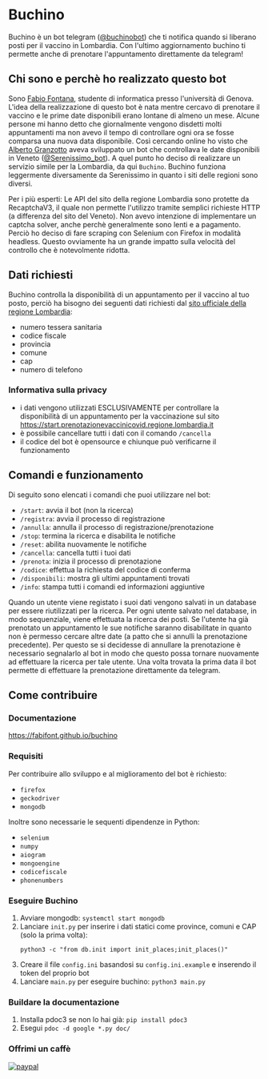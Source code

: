 # Buchino
Buchino è un bot telegram ([@buchinobot](https://t.me/buchinobot)) che ti notifica quando si liberano posti per il vaccino in Lombardia.
Con l'ultimo aggiornamento buchino ti permette anche di prenotare l'appuntamento direttamente da telegram!

## Chi sono e perchè ho realizzato questo bot
Sono [Fabio Fontana](https://fabifont.github.io/), studente di informatica presso l'università di Genova.
L'idea della realizzazione di questo bot è nata mentre cercavo di prenotare il vaccino e le prime date disponibili erano lontane di almeno un mese. Alcune persone mi hanno detto che giornalmente vengono disdetti molti appuntamenti ma non avevo il tempo di controllare ogni ora se fosse comparsa una nuova data disponibile. Così cercando online ho visto che [Alberto Granzotto](https://www.granzotto.net/) aveva sviluppato un bot che controllava le date disponibili in Veneto ([@Serenissimo_bot](https://t.me/serenissimo_bot)). A quel punto ho deciso di realizzare un servizio simile per la Lombardia, da qui `Buchino`. Buchino funziona leggermente diversamente da Serenissimo in quanto i siti delle regioni sono diversi.

Per i più esperti:
Le API del sito della regione Lombardia sono protette da RecaptchaV3, il quale non permette l'utilizzo tramite semplici richieste HTTP (a differenza del sito del Veneto). Non avevo intenzione di implementare un captcha solver, anche perchè generalmente sono lenti e a pagamento. Perciò ho deciso di fare scraping con Selenium con Firefox in modalità headless.
Questo ovviamente ha un grande impatto sulla velocità del controllo che è notevolmente ridotta.


## Dati richiesti
Buchino controlla la disponibilità di un appuntamento per il vaccino al tuo posto, perciò ha bisogno dei seguenti dati richiesti dal [sito ufficiale della regione Lombardia](https://start.prenotazionevaccinicovid.regione.lombardia.it):
- numero tessera sanitaria
- codice fiscale
- provincia
- comune
- cap
- numero di telefono

### Informativa sulla privacy
- i dati vengono utilizzati ESCLUSIVAMENTE per controllare la disponibilità di un appuntamento per la vaccinazione sul sito https://start.prenotazionevaccinicovid.regione.lombardia.it
- è possibile cancellare tutti i dati con il comando `/cancella`
- il codice del bot è opensource e chiunque può verificarne il funzionamento

## Comandi e funzionamento
Di seguito sono elencati i comandi che puoi utilizzare nel bot:
- `/start`: avvia il bot (non la ricerca)
- `/registra`: avvia il processo di registrazione
- `/annulla`: annulla il processo di registrazione/prenotazione
- `/stop`: termina la ricerca e disabilita le notifiche
- `/reset`: abilita nuovamente le notifiche
- `/cancella`: cancella tutti i tuoi dati
- `/prenota`: inizia il processo di prenotazione
- `/codice`: effettua la richiesta del codice di conferma
- `/disponibili`: mostra gli ultimi appuntamenti trovati
- `/info`: stampa tutti i comandi ed informazioni aggiuntive

Quando un utente viene registato i suoi dati vengono salvati in un database per essere riutilizzati per la ricerca.
Per ogni utente salvato nel database, in modo sequenziale, viene effettuata la ricerca dei posti.
Se l'utente ha già prenotato un appuntamento le sue notifiche saranno disabilitate in quanto non è permesso cercare altre date (a patto che si annulli la prenotazione precedente).
Per questo se si decidesse di annullare la prenotazione è necessario segnalarlo al bot in modo che questo possa tornare nuovamente ad effettuare la ricerca per tale utente.
Una volta trovata la prima data il bot permette di effettuare la prenotazione direttamente da telegram.

## Come contribuire

### Documentazione
https://fabifont.github.io/buchino

### Requisiti
Per contribuire allo sviluppo e al miglioramento del bot è richiesto:
- `firefox`
- `geckodriver`
- `mongodb`

Inoltre sono necessarie le sequenti dipendenze in Python:
- `selenium`
- `numpy`
- `aiogram`
- `mongoengine`
- `codicefiscale`
- `phonenumbers`

### Eseguire Buchino
1. Avviare mongodb: `systemctl start mongodb`
2. Lanciare `init.py` per inserire i dati statici come province, comuni e CAP (solo la prima volta):
   ```
   python3 -c "from db.init import init_places;init_places()"
   ```
3. Creare il file `config.ini` basandosi su `config.ini.example` e inserendo il token del proprio bot
4. Lanciare `main.py` per eseguire buchino: `python3 main.py`

### Buildare la documentazione
1. Installa pdoc3 se non lo hai già: `pip install pdoc3`
2. Esegui `pdoc -d google *.py doc/`


### Offrimi un caffè
[![paypal](https://www.paypalobjects.com/en_US/IT/i/btn/btn_donateCC_LG.gif)](https://www.paypal.com/cgi-bin/webscr?cmd=_s-xclick&hosted_button_id=4MQQGEC9RVDD2)
